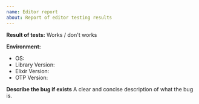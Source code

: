 ```yaml
---
name: Editor report
about: Report of editor testing results
---
```


**Result of tests:**
Works / don't works

**Environment:**

- OS:
- Library Version:
- Elixir Version:
- OTP Version:

**Describe the bug if exists**
A clear and concise description of what the bug is.
